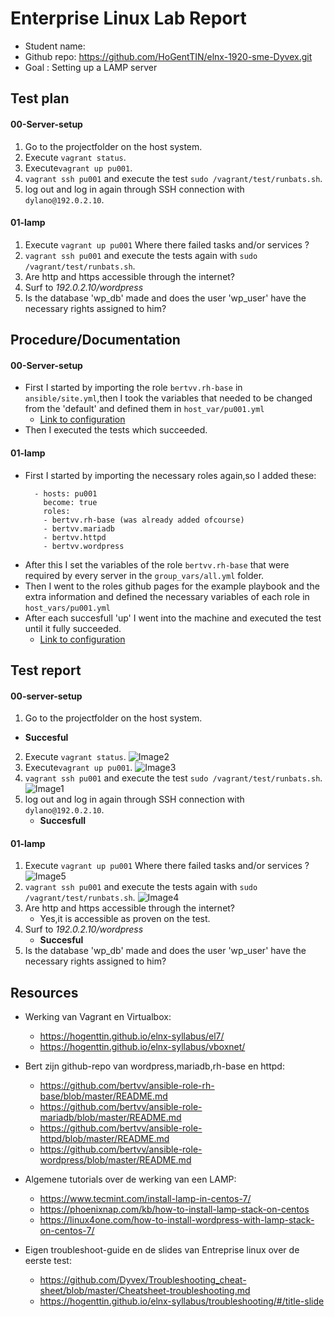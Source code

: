 # Enterprise Linux Lab Report

- Student name: 
- Github repo: <https://github.com/HoGentTIN/elnx-1920-sme-Dyvex.git>
- Goal : Setting up a LAMP server

## Test plan
  #### 00-Server-setup
  1. Go to the projectfolder  on the host system.
  2. Execute `vagrant status`.
  3. Execute`vagrant up pu001`.
  4. `vagrant ssh pu001` and execute the test `sudo /vagrant/test/runbats.sh`.
  5. log out and log in again through SSH connection with `dylano@192.0.2.10`.
  #### 01-lamp
  1. Execute `vagrant up pu001` Where there failed tasks and/or services ?
  2. `vagrant ssh pu001` and execute the tests again with `sudo /vagrant/test/runbats.sh`.
  3. Are http and https accessible through the internet?
  4. Surf to *192.0.2.10/wordpress*
  5. Is the database 'wp_db' made and does the user 'wp_user' have the necessary rights assigned to him?
  
## Procedure/Documentation
   #### 00-Server-setup
   - First I started by importing the role `bertvv.rh-base` in `ansible/site.yml`,then I took the variables that needed to be changed from the 'default' and defined them in `host_var/pu001.yml`
      * [Link to configuration](https://github.com/HoGentTIN/elnx-1920-sme-Dyvex/blob/master/ansible/host_vars/pu001.yml)
   - Then I executed the tests which succeeded.
   #### 01-lamp
   - First I started by importing the necessary roles again,so I added these:
      ```
        - hosts: pu001
          become: true
          roles: 
          - bertvv.rh-base (was already added ofcourse)
          - bertvv.mariadb
          - bertvv.httpd
          - bertvv.wordpress
      ```
   - After this I set the variables of the role `bertvv.rh-base` that were required by every server in the `group_vars/all.yml` folder.
   - Then I went to the roles github pages for the example playbook and the extra information and defined the necessary variables of each role in `host_vars/pu001.yml`
   - After each succesfull 'up' I went into the machine and executed the test until it fully succeeded.
      * [Link to configuration](https://github.com/HoGentTIN/elnx-1920-sme-Dyvex/blob/master/ansible/host_vars/pu001.yml)
      
## Test report
#### 00-server-setup
1. Go to the projectfolder  on the host system.
  * **Succesful**
2. Execute `vagrant status`.
  ![Image2](https://github.com/HoGentTIN/elnx-1920-sme-Dyvex/blob/master/report/Testrapporten/pu001/Uitvoering_vagrantstatus.png)
3. Execute`vagrant up pu001`.
  ![Image3](https://github.com/HoGentTIN/elnx-1920-sme-Dyvex/blob/master/report/Testrapporten/pu001/Uitvoering_vagrantup.png)
4. `vagrant ssh pu001` and execute the test `sudo /vagrant/test/runbats.sh`.
  ![Image1](https://github.com/HoGentTIN/elnx-1920-sme-Dyvex/blob/master/report/Testrapporten/pu001/00-runbats.png)
5. log out and log in again through SSH connection with `dylano@192.0.2.10`.
    * **Succesfull**
#### 01-lamp
1. Execute `vagrant up pu001` Where there failed tasks and/or services ?
  ![Image5](https://github.com/HoGentTIN/elnx-1920-sme-Dyvex/blob/master/report/Testrapporten/pu001/vagrantup.png)
2. `vagrant ssh pu001` and execute the tests again with `sudo /vagrant/test/runbats.sh`.
  ![Image4](https://github.com/HoGentTIN/elnx-1920-sme-Dyvex/blob/master/report/Testrapporten/pu001/01-Lamp_runbats.png)
3. Are http and https accessible through the internet?
    * Yes,it is accessible as proven on the test.
4. Surf to *192.0.2.10/wordpress*
    * **Succesful**
5. Is the database 'wp_db' made and does the user 'wp_user' have the necessary rights assigned to him?
## Resources
* Werking van Vagrant en Virtualbox:
    - https://hogenttin.github.io/elnx-syllabus/el7/
    - https://hogenttin.github.io/elnx-syllabus/vboxnet/

* Bert zijn github-repo van wordpress,mariadb,rh-base en httpd:
    - https://github.com/bertvv/ansible-role-rh-base/blob/master/README.md
    - https://github.com/bertvv/ansible-role-mariadb/blob/master/README.md
    - https://github.com/bertvv/ansible-role-httpd/blob/master/README.md
    - https://github.com/bertvv/ansible-role-wordpress/blob/master/README.md

* Algemene tutorials over de werking van een LAMP:
    - https://www.tecmint.com/install-lamp-in-centos-7/
    - https://phoenixnap.com/kb/how-to-install-lamp-stack-on-centos
    - https://linux4one.com/how-to-install-wordpress-with-lamp-stack-on-centos-7/

* Eigen troubleshoot-guide en de slides van Entreprise linux over de eerste test:
    - https://github.com/Dyvex/Troubleshooting_cheat-sheet/blob/master/Cheatsheet-troubleshooting.md
    - https://hogenttin.github.io/elnx-syllabus/troubleshooting/#/title-slide

